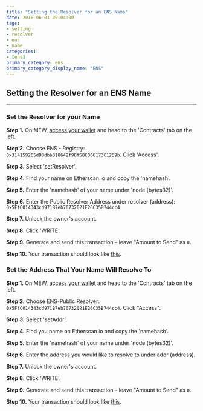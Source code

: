 ```yaml
---
title: "Setting the Resolver for an ENS Name"
date: 2018-06-01 00:04:00
tags:
- setting
- resolver
- ens
- name
categories:
- [ens]
primary_category: ens
primary_category_display_name: "ENS"
---
```


## Setting the Resolver for an ENS Name
***

### Set the Resolver for your Name

**Step 1.** On MEW, [access your wallet]() and head to the 'Contracts' tab on the left.

**Step 2.** Choose ENS - Registry: `0x314159265dD8dbb310642f98f50C066173C1259b`. Click 'Access'.

**Step 3.** Select 'setResolver'.

**Step 4.** Find your name on Etherscan.io and copy the 'namehash'.

**Step 5.** Enter the 'namehash' of your name under 'node (bytes32)'.

**Step 6.** Enter the Public Resolver Address under resolver (address): `0x5FfC014343cd971B7eb70732021E26C35B744cc4`

**Step 7.** Unlock the owner's account. 

**Step 8.** Click 'WRITE'.

**Step 9.** Generate and send this transaction – leave "Amount to Send" as `0`.

**Step 10.** Your transaction should look like [this](https://etherscan.io/tx/0x60eec50b492375bce25684f806599873b7f682e1ba504c8bed7cc90c33368118).



### Set the Address That Your Name Will Resolve To

**Step 1.** On MEW, [access your wallet]() and head to the 'Contracts' tab on the left.

**Step 2.** Choose ENS-Public Resolver: `0x5FfC014343cd971B7eb70732021E26C35B744cc4`. Click "Access".

**Step 3.** Select 'setAddr'.

**Step 4.** Find you name on Etherscan.io and copy the 'namehash'.

**Step 5.** Enter the 'namehash' of your name under 'node (bytes32)'.

**Step 6.** Enter the address you would like to resolve to under addr (address).

**Step 7.** Unlock the owner's account.

**Step 8.** Click 'WRITE'.

**Step 9.** Generate and send this transaction – leave "Amount to Send" as `0`.

**Step 10.** Your transaction should look like [this](https://etherscan.io/tx/0xe4b8cbbb9c30a9066e4d430e347e07442ccc99b927ed73280792aee718ecbd30).